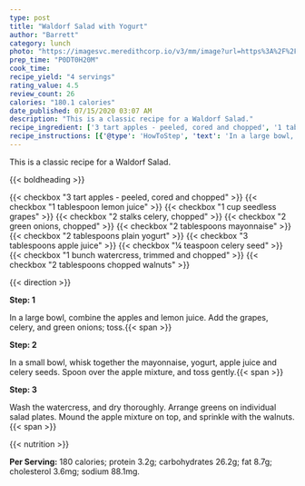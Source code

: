 ```yaml
---
type: post
title: "Waldorf Salad with Yogurt"
author: "Barrett"
category: lunch
photo: "https://imagesvc.meredithcorp.io/v3/mm/image?url=https%3A%2F%2Fimages.media-allrecipes.com%2Fuserphotos%2F1453770.jpg"
prep_time: "P0DT0H20M"
cook_time: 
recipe_yield: "4 servings"
rating_value: 4.5
review_count: 26
calories: "180.1 calories"
date_published: 07/15/2020 03:07 AM
description: "This is a classic recipe for a Waldorf Salad."
recipe_ingredient: ['3 tart apples - peeled, cored and chopped', '1 tablespoon lemon juice', '1 cup seedless grapes ', '2 stalks celery, chopped', '2 green onions, chopped', '2 tablespoons mayonnaise', '2 tablespoons plain yogurt', '3 tablespoons apple juice', '¼ teaspoon celery seed', '1 bunch watercress, trimmed and chopped', '2 tablespoons chopped walnuts']
recipe_instructions: [{'@type': 'HowToStep', 'text': 'In a large bowl, combine the apples and lemon juice. Add the grapes, celery, and green onions; toss.\n'}, {'@type': 'HowToStep', 'text': 'In a small bowl, whisk together the mayonnaise, yogurt, apple juice and celery seeds. Spoon over the apple mixture, and toss gently.\n'}, {'@type': 'HowToStep', 'text': 'Wash the watercress, and dry thoroughly. Arrange greens on individual salad plates. Mound the apple mixture on top, and sprinkle with the walnuts.\n'}]
---
```


This is a classic recipe for a Waldorf Salad. 

{{< boldheading >}}

{{< checkbox "3  tart apples - peeled, cored and chopped" >}}
{{< checkbox "1 tablespoon lemon juice" >}}
{{< checkbox "1 cup seedless grapes" >}}
{{< checkbox "2 stalks celery, chopped" >}}
{{< checkbox "2  green onions, chopped" >}}
{{< checkbox "2 tablespoons mayonnaise" >}}
{{< checkbox "2 tablespoons plain yogurt" >}}
{{< checkbox "3 tablespoons apple juice" >}}
{{< checkbox "¼ teaspoon celery seed" >}}
{{< checkbox "1 bunch watercress, trimmed and chopped" >}}
{{< checkbox "2 tablespoons chopped walnuts" >}}


{{< direction >}}

**Step: 1**

In a large bowl, combine the apples and lemon juice. Add the grapes, celery, and green onions; toss.{{< span >}}

**Step: 2**

In a small bowl, whisk together the mayonnaise, yogurt, apple juice and celery seeds. Spoon over the apple mixture, and toss gently.{{< span >}}

**Step: 3**

Wash the watercress, and dry thoroughly. Arrange greens on individual salad plates. Mound the apple mixture on top, and sprinkle with the walnuts.{{< span >}}

{{< nutrition >}}

**Per Serving:** 180 calories; protein 3.2g; carbohydrates 26.2g; fat 8.7g; cholesterol 3.6mg; sodium 88.1mg.
